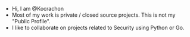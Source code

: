 - Hi, I am @Kocrachon
- Most of my work is private / closed source projects. This is not my "Public Profile".
- I like to collaborate on projects related to Security using Python or Go.
